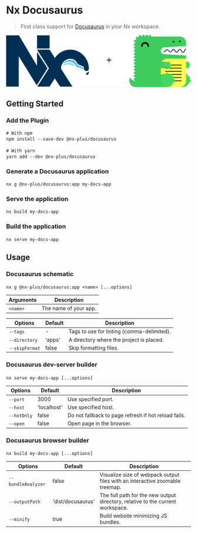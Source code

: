 # Nx Docusaurus

> First class support for [Docusaurus](https://v2.docusaurus.io/) in your Nx workspace.

<div align="center">
  <img src="https://raw.githubusercontent.com/ZachJW34/nx-plus/master/libs/docusaurus/nx-plus-docusaurus.png">
</div>

## Getting Started

### Add the Plugin

```
# With npm
npm install --save-dev @nx-plus/docusaurus

# With yarn
yarn add --dev @nx-plus/docusaurus
```

### Generate a Docusaurus application

```
nx g @nx-plus/docusaurus:app my-docs-app
```

### Serve the application

```
nx build my-docs-app
```

### Build the application

```
nx serve my-docs-app
```

## Usage

### Docusaurus schematic

`nx g @nx-plus/docusaurus:app <name> [...options]`

| Arguments | Description           |
| --------- | --------------------- |
| `<name>`  | The name of your app. |

| Options        | Default | Description                                |
| -------------- | ------- | ------------------------------------------ |
| `--tags`       | -       | Tags to use for linting (comma-delimited). |
| `--directory`  | 'apps'  | A directory where the project is placed.   |
| `--skipFormat` | false   | Skip formatting files.                     |

### Docusaurus dev-server builder

`nx serve my-docs-app [...options]`

| Options     | Default     | Description                                          |
| ----------- | ----------- | ---------------------------------------------------- |
| `--port`    | 3000        | Use specified port.                                  |
| `--host`    | 'localhost' | Use specified host.                                  |
| `--hotOnly` | false       | Do not fallback to page refresh if hot reload fails. |
| `--open`    | false       | Open page in the browser.                            |

### Docusaurus browser builder

`nx build my-docs-app [...options]`

| Options            | Default           | Description                                                                    |
| ------------------ | ----------------- | ------------------------------------------------------------------------------ |
| `--bundleAnalyzer` | false             | Visualize size of webpack output files with an interactive zoomable treemap.   |
| `--outputPath`     | 'dist/docusaurus' | The full path for the new output directory, relative to the current workspace. |
| `--minify`         | true              | Build website minimizing JS bundles.                                           |
